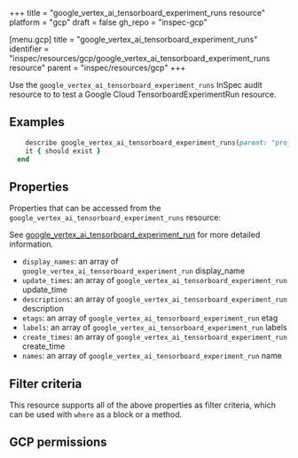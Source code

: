 +++
title = "google_vertex_ai_tensorboard_experiment_runs resource"
platform = "gcp"
draft = false
gh_repo = "inspec-gcp"

[menu.gcp]
title = "google_vertex_ai_tensorboard_experiment_runs"
identifier = "inspec/resources/gcp/google_vertex_ai_tensorboard_experiment_runs resource"
parent = "inspec/resources/gcp"
+++

Use the `google_vertex_ai_tensorboard_experiment_runs` InSpec audit resource to to test a Google Cloud TensorboardExperimentRun resource.

## Examples

```ruby
    describe google_vertex_ai_tensorboard_experiment_runs(parent: "projects/#{gcp_project_id}/locations/#{tensorboard_experiment_run['region']}/tensorboards/#{tensorboard_experiment_run['tensorboard']}/experiments/#{tensorboard_experiment_run['experiment']}", region: ' value_region') do
    it { should exist }
  end
```

## Properties

Properties that can be accessed from the `google_vertex_ai_tensorboard_experiment_runs` resource:

See [google_vertex_ai_tensorboard_experiment_run](google_vertex_ai_tensorboard_experiment_run) for more detailed information.

  * `display_names`: an array of `google_vertex_ai_tensorboard_experiment_run` display_name
  * `update_times`: an array of `google_vertex_ai_tensorboard_experiment_run` update_time
  * `descriptions`: an array of `google_vertex_ai_tensorboard_experiment_run` description
  * `etags`: an array of `google_vertex_ai_tensorboard_experiment_run` etag
  * `labels`: an array of `google_vertex_ai_tensorboard_experiment_run` labels
  * `create_times`: an array of `google_vertex_ai_tensorboard_experiment_run` create_time
  * `names`: an array of `google_vertex_ai_tensorboard_experiment_run` name

## Filter criteria

This resource supports all of the above properties as filter criteria, which can be used
with `where` as a block or a method.

## GCP permissions
